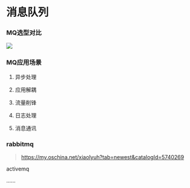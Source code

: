 # 消息队列

### MQ选型对比
![](https://github.com/MarchNineteen/spring-example/blob/master/spring-example-mq/src/main/resources/static/MQ选型对比.png)

### MQ应用场景

1. 异步处理

2. 应用解耦

3. 流量削锋

4. 日志处理

5. 消息通讯

### rabbitmq

> https://my.oschina.net/xiaolyuh?tab=newest&catalogId=5740269

activemq

......

